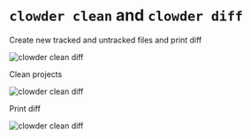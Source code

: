 # `clowder clean` and `clowder diff`

Create new tracked and untracked files and print diff

![clowder clean diff](clowder-clean-diff/clowder-clean-diff-1.png)

Clean projects

![clowder clean diff](clowder-clean-diff/clowder-clean-diff-2.png)

Print diff

![clowder clean diff](clowder-clean-diff/clowder-clean-diff-3.png)
